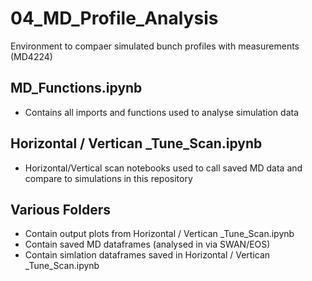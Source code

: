 # 04_MD_Profile_Analysis
Environment to compaer simulated bunch profiles with measurements (MD4224)

## MD_Functions.ipynb
- Contains all imports and functions used to analyse simulation data

## Horizontal / Vertican _Tune_Scan.ipynb
- Horizontal/Vertical scan notebooks used to call saved MD data and compare to simulations in this repository

## Various Folders
- Contain output plots from Horizontal / Vertican _Tune_Scan.ipynb
- Contain saved MD dataframes (analysed in via SWAN/EOS)
- Contain simlation dataframes saved in Horizontal / Vertican _Tune_Scan.ipynb
